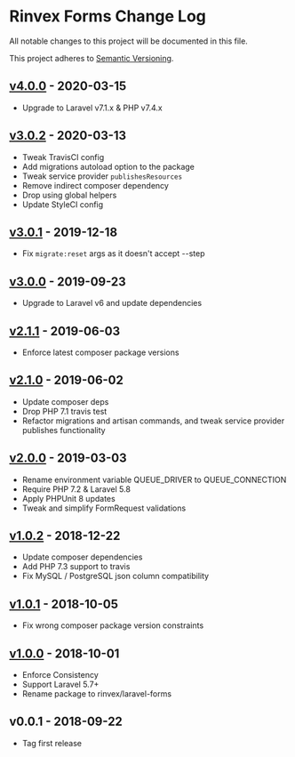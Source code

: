 # Rinvex Forms Change Log

All notable changes to this project will be documented in this file.

This project adheres to [Semantic Versioning](CONTRIBUTING.md).


## [v4.0.0] - 2020-03-15
- Upgrade to Laravel v7.1.x & PHP v7.4.x

## [v3.0.2] - 2020-03-13
- Tweak TravisCI config
- Add migrations autoload option to the package
- Tweak service provider `publishesResources`
- Remove indirect composer dependency
- Drop using global helpers
- Update StyleCI config

## [v3.0.1] - 2019-12-18
- Fix `migrate:reset` args as it doesn't accept --step

## [v3.0.0] - 2019-09-23
- Upgrade to Laravel v6 and update dependencies

## [v2.1.1] - 2019-06-03
- Enforce latest composer package versions

## [v2.1.0] - 2019-06-02
- Update composer deps
- Drop PHP 7.1 travis test
- Refactor migrations and artisan commands, and tweak service provider publishes functionality

## [v2.0.0] - 2019-03-03
- Rename environment variable QUEUE_DRIVER to QUEUE_CONNECTION
- Require PHP 7.2 & Laravel 5.8
- Apply PHPUnit 8 updates
- Tweak and simplify FormRequest validations

## [v1.0.2] - 2018-12-22
- Update composer dependencies
- Add PHP 7.3 support to travis
- Fix MySQL / PostgreSQL json column compatibility

## [v1.0.1] - 2018-10-05
- Fix wrong composer package version constraints

## [v1.0.0] - 2018-10-01
- Enforce Consistency
- Support Laravel 5.7+
- Rename package to rinvex/laravel-forms

## v0.0.1 - 2018-09-22
- Tag first release

[v4.0.0]: https://github.com/rinvex/laravel-forms/compare/v3.0.2...v4.0.0
[v3.0.2]: https://github.com/rinvex/laravel-forms/compare/v3.0.1...v3.0.2
[v3.0.1]: https://github.com/rinvex/laravel-forms/compare/v3.0.0...v3.0.1
[v3.0.0]: https://github.com/rinvex/laravel-forms/compare/v2.1.1...v3.0.0
[v2.1.1]: https://github.com/rinvex/laravel-forms/compare/v2.1.0...v2.1.1
[v2.1.0]: https://github.com/rinvex/laravel-forms/compare/v2.0.0...v2.1.0
[v2.0.0]: https://github.com/rinvex/laravel-forms/compare/v1.0.2...v2.0.0
[v1.0.2]: https://github.com/rinvex/laravel-forms/compare/v1.0.1...v1.0.2
[v1.0.1]: https://github.com/rinvex/laravel-forms/compare/v1.0.0...v1.0.1
[v1.0.0]: https://github.com/rinvex/laravel-forms/compare/v0.0.1...v1.0.0
